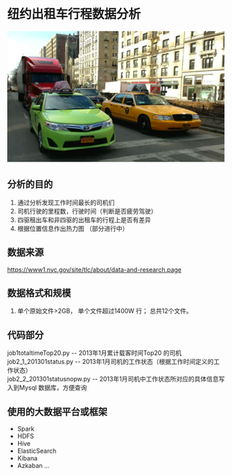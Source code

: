 # 纽约出租车行程数据分析
![Image text](https://github.com/networkdao/nytaxi/blob/master/image/nytaxi1.png)
## 分析的目的
1. 通过分析发现工作时间最长的司机们 
2. 司机行驶的里程数，行驶时间（判断是否疲劳驾驶）  
3. 四驱租出车和非四驱的出租车的行程上是否有差异 
4. 根据位置信息作出热力图
（部分进行中） 

## 数据来源
https://www1.nyc.gov/site/tlc/about/data-and-research.page


## 数据格式和规模
1. 单个原始文件>2GB， 单个文件超过1400W 行；
总共12个文件。

## 代码部分
job1totaltimeTop20.py      -- 2013年1月累计载客时间Top20 的司机  
job2_1_201301status.py     -- 2013年1月司机的工作状态（根据工作时间定义的工作状态）  
job2_2_201301statusnopw.py -- 2013年1月司机中工作状态所对应的具体信息写入到Mysql 数据库，方便查询  

## 使用的大数据平台或框架
- Spark
- HDFS
- Hive
- ElasticSearch
- Kibana
- Azkaban
...


